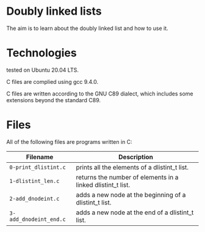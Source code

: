 # Doubly linked lists

The aim is to learn about the doubly linked list and how to use it.

# Technologies

tested on Ubuntu 20.04 LTS.

C files are complied using gcc 9.4.0.

C files are written according to the GNU C89 dialect, which includes some extensions beyond the standard C89.

# Files

All of the following files are programs written in C:

| Filename                  | Description
| ------------------------- | ------------------------------------------------------------------------------------ 
| `0-print_dlistint.c` 	    | prints all the elements of a dlistint_t list.
| `1-dlistint_len.c`        | returns the number of elements in a linked dlistint_t list.
| `2-add_dnodeint.c`        | adds a new node at the beginning of a dlistint_t list.
| `3-add_dnodeint_end.c`    | adds a new node at the end of a dlistint_t list.
